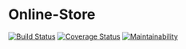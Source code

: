 # Online-Store

[![Build Status](https://travis-ci.org/vladdlab/Online-Store.svg?branch=master)](https://travis-ci.org/vladdlab/Online-Store)
[![Coverage Status](https://coveralls.io/repos/github/vladdlab/Online-Store/badge.svg?branch=master)](https://coveralls.io/github/vladdlab/Online-Store?branch=master)
[![Maintainability](https://api.codeclimate.com/v1/badges/c4b7e080daebe25ad01c/maintainability)](https://codeclimate.com/github/vladdlab/Online-Store/maintainability)
